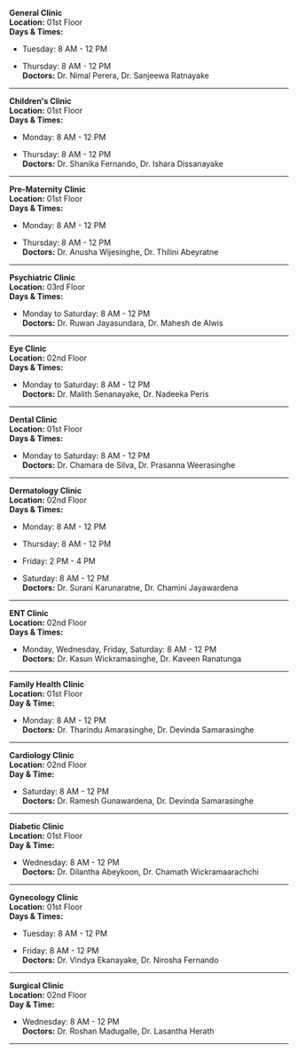 

**General Clinic**  
 **Location:** 01st Floor  
 **Days & Times:**

* Tuesday: 8 AM \- 12 PM

* Thursday: 8 AM \- 12 PM  
   **Doctors:** Dr. Nimal Perera, Dr. Sanjeewa Ratnayake

---

**Children's Clinic**  
 **Location:** 01st Floor  
 **Days & Times:**

* Monday: 8 AM \- 12 PM

* Thursday: 8 AM \- 12 PM  
   **Doctors:** Dr. Shanika Fernando, Dr. Ishara Dissanayake

---

**Pre-Maternity Clinic**  
 **Location:** 01st Floor  
 **Days & Times:**

* Monday: 8 AM \- 12 PM

* Thursday: 8 AM \- 12 PM  
   **Doctors:** Dr. Anusha Wijesinghe, Dr. Thilini Abeyratne

---

**Psychiatric Clinic**  
 **Location:** 03rd Floor  
 **Days & Times:**

* Monday to Saturday: 8 AM \- 12 PM  
   **Doctors:** Dr. Ruwan Jayasundara, Dr. Mahesh de Alwis

---

**Eye Clinic**  
 **Location:** 02nd Floor  
 **Days & Times:**

* Monday to Saturday: 8 AM \- 12 PM  
   **Doctors:** Dr. Malith Senanayake, Dr. Nadeeka Peris

---

**Dental Clinic**  
 **Location:** 01st Floor  
 **Days & Times:**

* Monday to Saturday: 8 AM \- 12 PM  
   **Doctors:** Dr. Chamara de Silva, Dr. Prasanna Weerasinghe

---

**Dermatology Clinic**  
 **Location:** 02nd Floor  
 **Days & Times:**

* Monday: 8 AM \- 12 PM

* Thursday: 8 AM \- 12 PM

* Friday: 2 PM \- 4 PM

* Saturday: 8 AM \- 12 PM  
   **Doctors:** Dr. Surani Karunaratne, Dr. Chamini Jayawardena

---

**ENT Clinic**  
 **Location:** 02nd Floor  
 **Days & Times:**

* Monday, Wednesday, Friday, Saturday: 8 AM \- 12 PM  
   **Doctors:** Dr. Kasun Wickramasinghe, Dr. Kaveen Ranatunga

---

**Family Health Clinic**  
 **Location:** 01st Floor  
 **Day & Time:**

* Monday: 8 AM \- 12 PM  
   **Doctors:** Dr. Tharindu Amarasinghe, Dr. Devinda Samarasinghe

---

**Cardiology Clinic**  
 **Location:** 02nd Floor  
 **Day & Time:**

* Saturday: 8 AM \- 12 PM  
   **Doctors:** Dr. Ramesh Gunawardena, Dr. Devinda Samarasinghe

---

**Diabetic Clinic**  
 **Location:** 01st Floor  
 **Day & Time:**

* Wednesday: 8 AM \- 12 PM  
   **Doctors:** Dr. Dilantha Abeykoon, Dr. Chamath Wickramaarachchi

---

**Gynecology Clinic**  
 **Location:** 01st Floor  
 **Days & Times:**

* Tuesday: 8 AM \- 12 PM

* Friday: 8 AM \- 12 PM  
   **Doctors:** Dr. Vindya Ekanayake, Dr. Nirosha Fernando

---

**Surgical Clinic**  
 **Location:** 02nd Floor  
 **Day & Time:**

* Wednesday: 8 AM \- 12 PM  
   **Doctors:** Dr. Roshan Madugalle, Dr. Lasantha Herath

---

